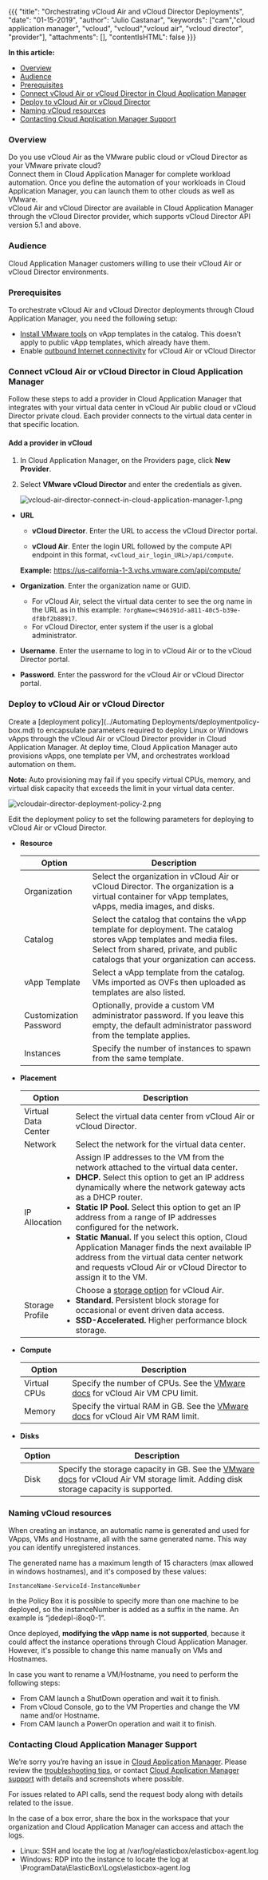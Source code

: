 {{{ "title": "Orchestrating vCloud Air and vCloud Director Deployments",
"date": "01-15-2019",
"author": "Julio Castanar",
"keywords": ["cam","cloud application manager", "vcloud", "vcloud","vcloud air", "vcloud director", "provider"],
"attachments": [],
"contentIsHTML": false
}}}

**In this article:**

* [Overview](#overview)
* [Audience](#audience)
* [Prerequisites](#prerequisites)
* [Connect vCloud Air or vCloud Director in Cloud Application Manager](#connect-vcloud-air-or-vcloud-director-in-cloud-application-manager)
* [Deploy to vCloud Air or vCloud Director](#deploy-to-vcloud-air-or-vcloud-director)
* [Naming vCloud resources](#naming-vcloud-resources)
* [Contacting Cloud Application Manager Support](#contacting-cloud-application-manager-support)

### Overview
Do you use vCloud Air as the VMware public cloud or vCloud Director as your VMware private cloud?  
Connect them in Cloud Application Manager for complete workload automation. Once you define the automation of your workloads in Cloud Application Manager, you can launch them to other clouds as well as VMware.  
vCloud Air and vCloud Director are available in Cloud Application Manager through the vCloud Director provider, which supports vCloud Director API version 5.1 and above.

### Audience

Cloud Application Manager customers willing to use their vCloud Air or vCloud Director environments.

### Prerequisites

To orchestrate vCloud Air and vCloud Director deployments through Cloud Application Manager, you need the following setup:

* [Install VMware tools](https://pubs.vmware.com/vcd-51/index.jsp?topic=%2Fcom.vmware.vcloud.users.doc_51%2FGUID-9BB72070-65E9-4458-84C3-05D8247C7343.html) on vApp templates in the catalog. This doesn’t apply to public vApp templates, which already have them.
* Enable [outbound Internet connectivity](https://kb.vmware.com/selfservice/microsites/search.do?language=en_US&cmd=displayKC&externalId=2053464) for vCloud Air or vCloud Director

### Connect vCloud Air or vCloud Director in Cloud Application Manager

Follow these steps to add a provider in Cloud Application Manager that integrates with your virtual data center in vCloud Air public cloud or vCloud Director private cloud. Each provider connects to the virtual data center in that specific location.

#### Add a provider in vCloud

1. In Cloud Application Manager, on the Providers page, click **New Provider**.

2. Select **VMware vCloud Director** and enter the credentials as given.

    ![vcloud-air-director-connect-in-cloud-application-manager-1.png](../../images/cloud-application-manager/vcloud-air-director-connect-in-cloud-application-manager-1.png)

* **URL**

   * **vCloud Director**. Enter the URL to access the vCloud Director portal.

   * **vCloud Air**. Enter the login URL followed by the compute API endpoint in this format, `<vCloud_air_login_URL>/api/compute`.

    **Example:** https://us-california-1-3.vchs.vmware.com/api/compute/

* **Organization**. Enter the organization name or GUID.
	* For vCloud Air, select the virtual data center to see the org name in the URL as in this example: `?orgName=c946391d-a811-40c5-b39e-df8bf2b88917`.
	* For vCloud Director, enter system if the user is a global administrator.

* **Username**. Enter the username to log in to vCloud Air or to the vCloud Director portal.
* **Password**. Enter the password for the vCloud Air or vCloud Director portal.

### Deploy to vCloud Air or vCloud Director

Create a [deployment policy](../Automating Deployments/deploymentpolicy-box.md) to encapsulate parameters required to deploy Linux or Windows vApps through the vCloud Air or vCloud Director provider in Cloud Application Manager. At deploy time, Cloud Application Manager auto provisions vApps, one template per VM, and orchestrates workload automation on them.

**Note:** Auto provisioning may fail if you specify virtual CPUs, memory, and virtual disk capacity that exceeds the limit in your virtual data center.

![vcloudair-director-deployment-policy-2.png](../../images/cloud-application-manager/vcloudair-director-deployment-policy-2.png)

Edit the deployment policy to set the following parameters for deploying to vCloud Air or vCloud Director.

* **Resource**

    | Option | Description |
    |--------|-------------|
    | Organization | Select the organization in vCloud Air or vCloud Director. The organization is a virtual container for vApp templates, vApps, media images, and disks. |
    | Catalog |	Select the catalog that contains the vApp template for deployment. The catalog stores vApp templates and media files. Select from shared, private, and public catalogs that your organization can access. |
    | vApp Template | Select a vApp template from the catalog. VMs imported as OVFs then uploaded as templates are also listed. |
    | Customization Password | Optionally, provide a custom VM administrator password. If you leave this empty, the default administrator password from the template applies.|
    | Instances | Specify the number of instances to spawn from the same template. |

* **Placement**

    | Option | Description |
    |--------|-------------|
    | Virtual Data Center |	Select the virtual data center from vCloud Air or vCloud Director. |
    | Network |	Select the network for the virtual data center. |
    | IP Allocation | Assign IP addresses to the VM from the network attached to the virtual data center.<li>**DHCP.** Select this option to get an IP address dynamically where the network gateway acts as a DHCP router.</li><li>**Static IP Pool.** Select this option to get an IP address from a range of IP addresses configured for the network.</li><li>**Static Manual.** If you select this option, Cloud Application Manager finds the next available IP address from the virtual data center network and requests vCloud Air or vCloud Director to assign it to the VM.</li> |
    | Storage Profile | Choose a [storage option](http://vcloud.vmware.com/service-offering/block-storage) for vCloud Air.<li>**Standard.** Persistent block storage for occasional or event driven data access.</li><li>**SSD-Accelerated.** Higher performance block storage.</li> |

* **Compute**

    | Option | Description |
    |--------|-------------|
    | Virtual CPUs | Specify the number of CPUs. See the [VMware docs](http://pubs.vmware.com/vca/index.jsp?topic=%2Fcom.vmware.vca.od.ug.doc%2FGUID-6180A0A5-E390-449D-8FD6-CD8601554EAE.html) for vCloud Air VM CPU limit. |
    | Memory | Specify the virtual RAM in GB. See the [VMware docs](http://pubs.vmware.com/vca/index.jsp?topic=%2Fcom.vmware.vca.od.ug.doc%2FGUID-6180A0A5-E390-449D-8FD6-CD8601554EAE.html) for vCloud Air VM RAM limit. |

* **Disks**

    | Option | Description |
    |--------|-------------|
    | Disk | Specify the storage capacity in GB. See the [VMware docs](http://pubs.vmware.com/vca/index.jsp?topic=%2Fcom.vmware.vca.od.ug.doc%2FGUID-6180A0A5-E390-449D-8FD6-CD8601554EAE.html) for vCloud Air VM storage limit. Adding disk storage capacity is supported. |

### Naming vCloud resources

When creating an instance, an automatic name is generated and used for VApps, VMs and Hostname, all with the same generated name. This way you can identify unregistered instances.

The generated name has a maximum length of 15 characters (max allowed in windows hostnames), and it's composed by these values:

```
InstanceName-ServiceId-InstanceNumber
```

In the Policy Box it is possible to specify more than one machine to be deployed, so the instanceNumber is added as a suffix in the name. An example is “jdedepl-i8oq0-1”.

Once deployed, **modifying the vApp name is not supported**, because it could affect the instance operations through Cloud Application Manager. However, it's possible to change this name manually on VMs and Hostnames.

In case you want to rename a VM/Hostname, you need to perform the following steps:

- From CAM launch a ShutDown operation and wait it to finish.
- From vCloud Console, go to the VM Properties and change the VM name and/or Hostname.
- From CAM launch a PowerOn operation and wait it to finish.

### Contacting Cloud Application Manager Support

We’re sorry you’re having an issue in [Cloud Application Manager](https://www.ctl.io/cloud-application-manager/). Please review the [troubleshooting tips](../Troubleshooting/troubleshooting-tips.md), or contact [Cloud Application Manager support](mailto:incident@CenturyLink.com) with details and screenshots where possible.

For issues related to API calls, send the request body along with details related to the issue.

In the case of a box error, share the box in the workspace that your organization and Cloud Application Manager can access and attach the logs.
* Linux: SSH and locate the log at /var/log/elasticbox/elasticbox-agent.log
* Windows: RDP into the instance to locate the log at \ProgramData\ElasticBox\Logs\elasticbox-agent.log
